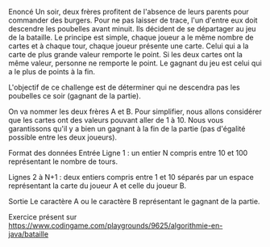 Enoncé
Un soir, deux frères profitent de l'absence de leurs parents pour commander des burgers. Pour ne pas laisser de trace, l'un d'entre eux doit descendre les poubelles avant minuit. Ils décident de se départager au jeu de la bataille. Le principe est simple, chaque joueur a le même nombre de cartes et à chaque tour, chaque joueur présente une carte. Celui qui a la carte de plus grande valeur remporte le point. Si les deux cartes ont la même valeur, personne ne remporte le point. Le gagnant du jeu est celui qui a le plus de points à la fin.

L'objectif de ce challenge est de déterminer qui ne descendra pas les poubelles ce soir (gagnant de la partie).

On va nommer les deux frères A et B. Pour simplifier, nous allons considérer que les cartes ont des valeurs pouvant aller de 1 à 10. Nous vous garantissons qu'il y a bien un gagnant à la fin de la partie (pas d'égalité possible entre les deux joueurs).

Format des données
Entrée
Ligne 1 : un entier N compris entre 10 et 100 représentant le nombre de tours.

Lignes 2 à N+1 : deux entiers compris entre 1 et 10 séparés par un espace représentant la carte du joueur A et celle du joueur B.

Sortie
Le caractère A ou le caractère B représentant le gagnant de la partie.

Exercice présent sur https://www.codingame.com/playgrounds/9625/algorithmie-en-java/bataille
